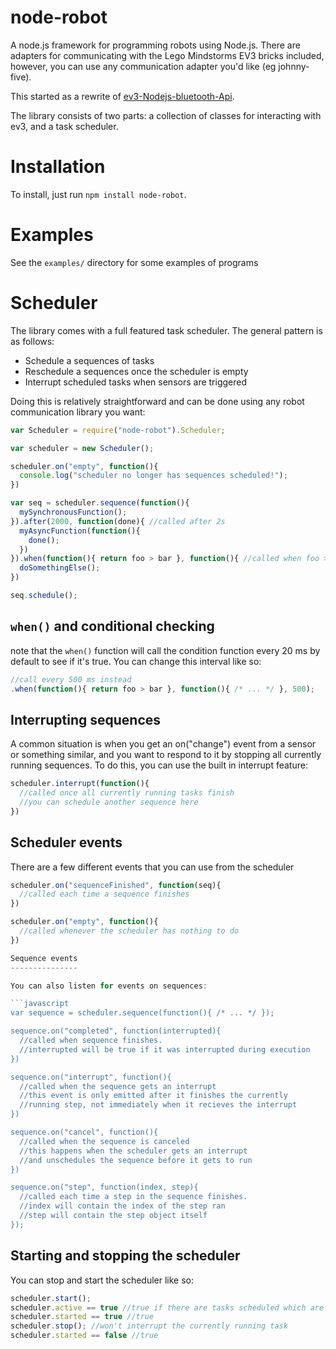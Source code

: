 node-robot
==========

A node.js framework for programming robots using Node.js. There are adapters for communicating with the Lego Mindstorms EV3 bricks included, however, you can use any communication adapter you'd like (eg johnny-five).

This started as a rewrite of [ev3-Nodejs-bluetooth-Api](https://github.com/davidyang/ev3-Nodejs-bluetooth-Api).

The library consists of two parts: a collection of classes for interacting with ev3, and a task scheduler.

Installation
============

To install, just run `npm install node-robot`.

Examples
========

See the `examples/` directory for some examples of programs

Scheduler
=========

The library comes with a full featured task scheduler. The general pattern is as follows:

- Schedule a sequences of tasks
- Reschedule a sequences once the scheduler is empty
- Interrupt scheduled tasks when sensors are triggered

Doing this is relatively straightforward and can be done using any robot communication library you want:

```javascript
var Scheduler = require("node-robot").Scheduler;

var scheduler = new Scheduler();

scheduler.on("empty", function(){
  console.log("scheduler no longer has sequences scheduled!");
})

var seq = scheduler.sequence(function(){
  mySynchronousFunction();
}).after(2000, function(done){ //called after 2s
  myAsyncFunction(function(){
    done();
  })
}).when(function(){ return foo > bar }, function(){ //called when foo > bar
  doSomethingElse();
})

seq.schedule();
```

`when()` and conditional checking
---------------------------------

note that the `when()` function will call the condition function every 20 ms by default to see if it's true. You can change this interval like so:

```javascript
//call every 500 ms instead
.when(function(){ return foo > bar }, function(){ /* ... */ }, 500); 
```

Interrupting sequences
----------------------

A common situation is when you get an on("change") event from a sensor or something similar, and you want to respond to it by stopping all currently running sequences. To do this, you can use the built in interrupt feature:

```javascript
scheduler.interrupt(function(){
  //called once all currently running tasks finish
  //you can schedule another sequence here
})
```

Scheduler events
----------------

There are a few different events that you can use from the scheduler

```javascript
scheduler.on("sequenceFinished", function(seq){
  //called each time a sequence finishes
})

scheduler.on("empty", function(){
  //called whenever the scheduler has nothing to do
})

Sequence events
---------------

You can also listen for events on sequences:

```javascript
var sequence = scheduler.sequence(function(){ /* ... */ });

sequence.on("completed", function(interrupted){
  //called when sequence finishes.
  //interrupted will be true if it was interrupted during execution
})

sequence.on("interrupt", function(){
  //called when the sequence gets an interrupt
  //this event is only emitted after it finishes the currently
  //running step, not immediately when it recieves the interrupt
})

sequence.on("cancel", function(){
  //called when the sequence is canceled
  //this happens when the scheduler gets an interrupt
  //and unschedules the sequence before it gets to run
})

sequence.on("step", function(index, step){
  //called each time a step in the sequence finishes.
  //index will contain the index of the step ran
  //step will contain the step object itself
});
```


Starting and stopping the scheduler
-----------------------------------

You can stop and start the scheduler like so:

```javascript
scheduler.start();
scheduler.active == true //true if there are tasks scheduled which are currently running
scheduler.started == true //true
scheduler.stop(); //won't interrupt the currently running task
scheduler.started == false //true
```
